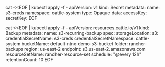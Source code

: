 cat <<EOF | kubectl apply -f -
apiVersion: v1
kind: Secret
metadata:
  name: s3-creds
  namespace: cattle-system
type: Opaque
data:
  accessKey: <key>
  secretKey: <secret>
EOF

cat <<EOF | kubectl apply -f -
apiVersion: resources.cattle.io/v1
kind: Backup
metadata:
  name: s3-recurring-backup
spec:
  storageLocation:
    s3:
      credentialSecretName: s3-creds
      credentialSecretNamespace: cattle-system
      bucketName: default-ntnx-demo-s3-bucket
      folder: rancher-backups
      region: us-east-2
      endpoint: s3.us-east-2.amazonaws.com
  resourceSetName: rancher-resource-set
  schedule: "@every 12h"
  retentionCount: 10
EOF